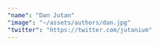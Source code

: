 ```yaml
---
"name": "Dan Jutan"
"image": "~/assets/authors/dan.jpg"
"twitter": "https://twitter.com/jutanium"
---
```

